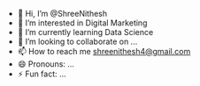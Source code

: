 - 👋 Hi, I’m @ShreeNithesh
- 👀 I’m interested in Digital Marketing
- 🌱 I’m currently learning Data Science
- 💞️ I’m looking to collaborate on ...
- 📫 How to reach me shreenithesh4@gmail.com
- 😄 Pronouns: ...
- ⚡ Fun fact: ...

<!---
ShreeNithesh/ShreeNithesh is a ✨ special ✨ repository because its `README.md` (this file) appears on your GitHub profile.
You can click the Preview link to take a look at your changes.
--->
